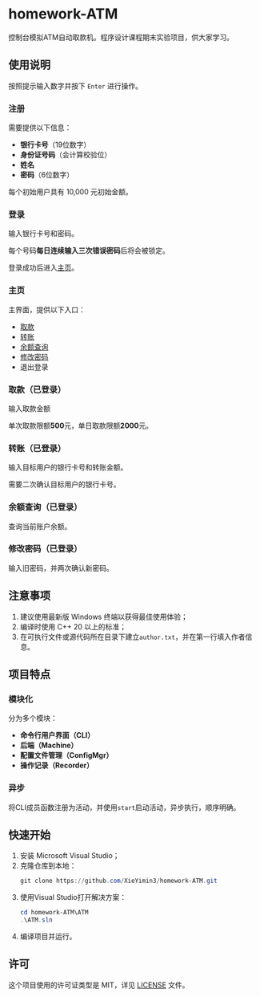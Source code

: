 # homework-ATM
控制台模拟ATM自动取款机。程序设计课程期末实验项目，供大家学习。

## 使用说明
按照提示输入数字并按下 `Enter` 进行操作。

### 注册
需要提供以下信息：
- **银行卡号**（19位数字）
- **身份证号码**（会计算校验位）
- **姓名**
- **密码**（6位数字）

每个初始用户具有 10,000 元初始金额。

### 登录
输入银行卡号和密码。

每个号码**每日连续输入三次错误密码**后将会被锁定。

登录成功后进入[主页](#主页)。

### 主页
主界面，提供以下入口：
- [取款](#取款已登录)
- [转账](#转账已登录)
- [余额查询](#余额查询已登录)
- [修改密码](#修改密码已登录)
- 退出登录

### 取款（已登录）
输入取款金额

单次取款限额**500**元，单日取款限额**2000**元。

### 转账（已登录）
输入目标用户的银行卡号和转账金额。

需要二次确认目标用户的银行卡号。

### 余额查询（已登录）
查询当前账户余额。

### 修改密码（已登录）
输入旧密码，并两次确认新密码。

## 注意事项
1. 建议使用最新版 Windows 终端以获得最佳使用体验；
2. 编译时使用 C++ 20 以上的标准；
3. 在可执行文件或源代码所在目录下建立`author.txt`，并在第一行填入作者信息。

## 项目特点

### 模块化
分为多个模块：
- **命令行用户界面（CLI）**
- **后端（Machine）**
- **配置文件管理（ConfigMgr）**
- **操作记录（Recorder）**

### 异步
将CLI成员函数注册为活动，并使用`start`启动活动，异步执行，顺序明确。

## 快速开始
1. 安装 Microsoft Visual Studio；
2. 克隆仓库到本地：
    ```powershell
    git clone https://github.com/XieYimin3/homework-ATM.git
    ```
3. 使用Visual Studio打开解决方案：
    ```powershell
    cd homework-ATM\ATM
    .\ATM.sln
    ```
3. 编译项目并运行。

## 许可
这个项目使用的许可证类型是 MIT，详见 [LICENSE](./LICENSE) 文件。